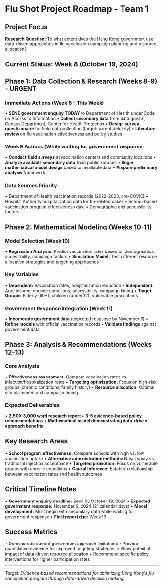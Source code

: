 # Flu Shot Project Roadmap - Team 1

## Project Focus
**Research Question:** To what extent does the Hong Kong government use data-driven approaches in flu vaccination campaign planning and resource allocation?

## Current Status: Week 8 (October 19, 2024)

## Phase 1: Data Collection & Research (Weeks 8-9) - URGENT

### Immediate Actions (Week 8 - This Week)
• **SEND government enquiry TODAY** to Department of Health under Code on Access to Information
• **Collect secondary data** from data.gov.hk, Census Department, Center for Health Protection
• **Design survey questionnaire** for field data collection (target: parents/elderly)
• **Literature review** on flu vaccination effectiveness and policy studies

### Week 9 Actions (While waiting for government response)
• **Conduct field surveys** at vaccination centers and community locations
• **Analyze available secondary data** from public sources
• **Begin mathematical model design** based on available data
• **Prepare preliminary analysis** framework

### Data Sources Priority
• Department of Health vaccination records (2022-2023, pre-COVID)
• Hospital Authority hospitalization data for flu-related cases
• School-based vaccination program effectiveness data
• Demographic and accessibility factors

## Phase 2: Mathematical Modeling (Weeks 10-11)

### Model Selection (Week 10)
• **Regression Analysis:** Predict vaccination rates based on demographics, accessibility, campaign factors
• **Simulation Model:** Test different resource allocation strategies and targeting approaches

### Key Variables
• **Dependent:** Vaccination rates, hospitalization reduction
• **Independent:** Age, income, chronic conditions, accessibility, campaign timing
• **Target Groups:** Elderly (60+), children (under 12), vulnerable populations

### Government Response Integration (Week 11)
• **Incorporate government data** (expected response by November 9)
• **Refine models** with official vaccination records
• **Validate findings** against government data

## Phase 3: Analysis & Recommendations (Weeks 12-13)

### Core Analysis
• **Effectiveness assessment:** Compare vaccination rates vs. infection/hospitalization rates
• **Targeting optimization:** Focus on high-risk groups (chronic conditions, family history)
• **Resource allocation:** Optimal site placement and campaign timing

### Expected Deliverables
• **2,500-3,000 word research report**
• **3-5 evidence-based policy recommendations**
• **Mathematical model demonstrating data-driven approach benefits**

## Key Research Areas
• **School program effectiveness:** Compare schools with high vs. low vaccination uptake
• **Alternative administration methods:** Nasal spray vs. traditional injection acceptance
• **Targeted promotion:** Focus on vulnerable groups with chronic conditions
• **Causal inference:** Establish relationship between vaccination rates and health outcomes

## Critical Timeline Notes
• **Government enquiry deadline:** Send by October 19, 2024
• **Expected government response:** November 9, 2024 (21 calendar days)
• **Model development:** Must begin with secondary data while waiting for government response
• **Final report due:** Week 13

## Success Metrics
• Demonstrate current government approach limitations
• Provide quantitative evidence for improved targeting strategies
• Show potential impact of data-driven resource allocation
• Recommend specific policy interventions for higher participation rates

---
*Target: Evidence-based recommendations for optimizing Hong Kong's flu vaccination program through data-driven decision making.*

